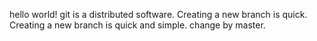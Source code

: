 hello world!
git is a distributed software.
Creating a new branch is quick.
Creating a new branch is quick and simple.
change by master.

